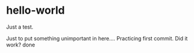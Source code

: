 # hello-world
Just a test.

Just to put something unimportant in here....
Practicing first commit.
Did it work?
done
